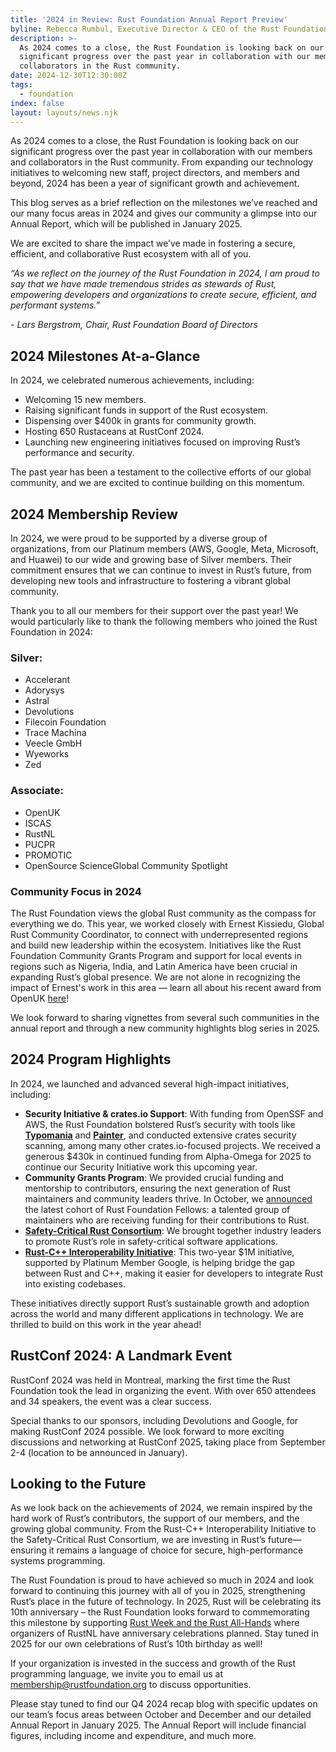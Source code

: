 ```yaml
---
title: '2024 in Review: Rust Foundation Annual Report Preview'
byline: Rebecca Rumbul, Executive Director & CEO of the Rust Foundation
description: >-
  As 2024 comes to a close, the Rust Foundation is looking back on our
  significant progress over the past year in collaboration with our members and
  collaborators in the Rust community.
date: 2024-12-30T12:30:00Z
tags:
  - foundation
index: false
layout: layouts/news.njk
---
```

As 2024 comes to a close, the Rust Foundation is looking back on our significant progress over the past year in collaboration with our members and collaborators in the Rust community. From expanding our technology initiatives to welcoming new staff, project directors, and members and beyond, 2024 has been a year of significant growth and achievement.

This blog serves as a brief reflection on the milestones we’ve reached and our many focus areas in 2024 and gives our community a glimpse into our Annual Report, which will be published in January 2025.

We are excited to share the impact we’ve made in fostering a secure, efficient, and collaborative Rust ecosystem with all of you.

*“As we reflect on the journey of the Rust Foundation in 2024, I am proud to say that we have made tremendous strides as stewards of Rust, empowering developers and organizations to create secure, efficient, and performant systems.”*

*\- Lars Bergstrom, Chair, Rust Foundation Board of Directors*

## 2024 Milestones At-a-Glance

In 2024, we celebrated numerous achievements, including:

* Welcoming 15 new members.
* Raising significant funds in support of the Rust ecosystem.
* Dispensing over $400k in grants for community growth.
* Hosting 650 Rustaceans at RustConf 2024.
* Launching new engineering initiatives focused on improving Rust’s performance and security.

The past year has been a testament to the collective efforts of our global community, and we are excited to continue building on this momentum.<br>

## 2024 Membership Review

In 2024, we were proud to be supported by a diverse group of organizations, from our Platinum members (AWS, Google, Meta, Microsoft, and Huawei) to our wide and growing base of Silver members. Their commitment ensures that we can continue to invest in Rust’s future, from developing new tools and infrastructure to fostering a vibrant global community.

Thank you to all our members for their support over the past year! We would particularly like to thank the following members who joined the Rust Foundation in 2024:

### Silver:

* Accelerant
* Adorysys
* Astral
* Devolutions
* Filecoin Foundation
* Trace Machina
* Veecle GmbH
* Wyeworks
* Zed

### Associate:

* OpenUK
* ISCAS
* RustNL
* PUCPR
* PROMOTIC
* OpenSource ScienceGlobal Community Spotlight

### Community Focus in 2024

The Rust Foundation views the global Rust community as the compass for everything we do. This year, we worked closely with Ernest Kissiedu, Global Rust Community Coordinator, to connect with underrepresented regions and build new leadership within the ecosystem. Initiatives like the Rust Foundation Community Grants Program and support for local events in regions such as Nigeria, India, and Latin America have been crucial in expanding Rust’s global presence. We are not alone in recognizing the impact of Ernest's work in this area — learn all about his recent award from OpenUK [here](https://foundation.rust-lang.org/news/rust-foundation-celebrates-ernest-kissiedu-s-2024-openuk-award/)!

We look forward to sharing vignettes from several such communities in the annual report and through a new community highlights blog series in 2025.

## 2024 Program Highlights

In 2024, we launched and advanced several high-impact initiatives, including:

* **Security Initiative & crates.io Support**: With funding from OpenSSF and AWS, the Rust Foundation bolstered Rust’s security with tools like [**Typomania**](https://github.com/rustfoundation/typomania) and [**Painter**](https://github.com/rustfoundation/painter), and conducted extensive crates security scanning, among many other crates.io-focused projects. We received a generous $430k in continued funding from Alpha-Omega for 2025 to continue our Security Initiative work this upcoming year.
* **Community Grants Program**: We provided crucial funding and mentorship to contributors, ensuring the next generation of Rust maintainers and community leaders thrive. In October, we [announced](https://foundation.rust-lang.org/news/announcing-the-rust-foundation-s-2024-fellows/) the latest cohort of Rust Foundation Fellows: a talented group of maintainers who are receiving funding for their contributions to Rust.
* [**Safety-Critical Rust Consortium**](https://foundation.rust-lang.org/news/announcing-the-safety-critical-rust-consortium/): We brought together industry leaders to promote Rust’s role in safety-critical software applications.
* [**Rust-C++ Interoperability Initiative**](https://foundation.rust-lang.org/news/google-contributes-1m-to-rust-foundation-to-support-c-rust-interop-initiative/): This two-year $1M initiative, supported by Platinum Member Google, is helping bridge the gap between Rust and C++, making it easier for developers to integrate Rust into existing codebases.

These initiatives directly support Rust’s sustainable growth and adoption across the world and many different applications in technology. We are thrilled to build on this work in the year ahead!

## RustConf 2024: A Landmark Event

RustConf 2024 was held in Montreal, marking the first time the Rust Foundation took the lead in organizing the event. With over 650 attendees and 34 speakers, the event was a clear success.

Special thanks to our sponsors, including Devolutions and Google, for making RustConf 2024 possible. We look forward to more exciting discussions and networking at RustConf 2025, taking place from September 2-4 (location to be announced in January).

## Looking to the Future

As we look back on the achievements of 2024, we remain inspired by the hard work of Rust’s contributors, the support of our members, and the growing global community. From the Rust-C++ Interoperability Initiative to the Safety-Critical Rust Consortium, we are investing in Rust’s future—ensuring it remains a language of choice for secure, high-performance systems programming.

The Rust Foundation is proud to have achieved so much in 2024 and look forward to continuing this journey with all of you in 2025, strengthening Rust’s place in the future of technology. In 2025, Rust will be celebrating its 10th anniversary – the Rust Foundation looks forward to commemorating this milestone by supporting [Rust Week and the Rust All-Hands](https://2025.rustweek.org/) where organizers of RustNL have anniversary celebrations planned. Stay tuned in 2025 for our own celebrations of Rust’s 10th birthday as well!

If your organization is invested in the success and growth of the Rust programming language, we invite you to email us at [membership@rustfoundation.org](mailto:membership@rustfoundation.org) to discuss opportunities.

Please stay tuned to find our Q4 2024 recap blog with specific updates on our team’s focus areas between October and December and our detailed Annual Report in January 2025. The Annual Report will include financial figures, including income and expenditure, and much more.

&nbsp;
